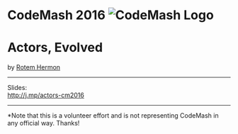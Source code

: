 CodeMash 2016   ![CodeMash Logo](https://doorcomp.blob.core.windows.net/doorcomp/Codemash%20Gearhead%20200.png)
============

# Actors, Evolved
by [Rotem Hermon](http://rore.im)

---

Slides:
<br/> 
<a href="http://j.mp/actors-cm2016">
http://j.mp/actors-cm2016
</a>

--- 

*Note that this is a volunteer effort and is not representing CodeMash in any official way. Thanks! 

